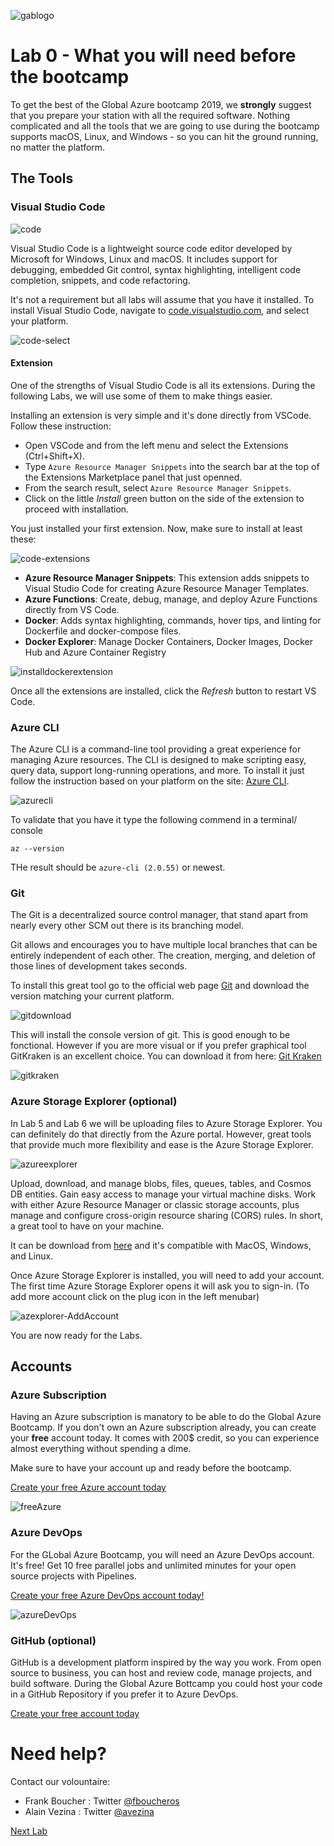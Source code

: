 ![gablogo][gablogo]

# Lab 0 - What you will need before the bootcamp

To get the best of the Global Azure bootcamp 2019, we **strongly** suggest that you prepare your station with all the required software. Nothing complicated and all the tools that we are going to use during the bootcamp supports macOS, Linux, and Windows - so you can hit the ground running, no matter the platform.

## The Tools

### Visual Studio Code

![code][code]

Visual Studio Code is a lightweight source code editor developed by Microsoft for Windows, Linux and macOS. It includes support for debugging, embedded Git control, syntax highlighting, intelligent code completion, snippets, and code refactoring.

It's not a requirement but all labs will assume that you have it installed. To install Visual Studio Code, navigate to [code.visualstudio.com](https://code.visualstudio.com/?wt.mc_id=vscom_downloads), and select your platform.

![code-select][code-select]

#### Extension

One of the strengths of Visual Studio Code is all its extensions.  During the following Labs, we will use some of them to make things easier.

Installing an extension is very simple and it's done directly from VSCode. Follow these instruction:

* Open VSCode and from the left menu and select the Extensions (Ctrl+Shift+X).
* Type `Azure Resource Manager Snippets` into the search bar at the top of the Extensions Marketplace panel that just openned.
* From the search result, select `Azure Resource Manager Snippets`.
* Click on the little *Install* green button on the side of the extension to proceed with installation.

You just installed your first extension.  Now, make sure to install at least these:

![code-extensions][code-extensions]

- **Azure Resource Manager Snippets**: This extension adds snippets to Visual Studio Code for creating Azure Resource Manager Templates.
- **Azure Functions**: Create, debug, manage, and deploy Azure Functions directly from VS Code.
- **Docker**: Adds syntax highlighting, commands, hover tips, and linting for Dockerfile and docker-compose files.
- **Docker Explorer**: Manage Docker Containers, Docker Images, Docker Hub and Azure Container Registry

![installdockerextension][installdockerextension]

Once all the extensions are installed, click the *Refresh* button to restart VS Code.

### Azure CLI

The Azure CLI is a command-line tool providing a great experience for managing Azure resources. The CLI is designed to make scripting easy, query data, support long-running operations, and more. To install it just follow the instruction based on your platform on the site: [Azure CLI](https://docs.microsoft.com/en-us/cli/azure/install-azure-cli?view=azure-cli-latest).

![azurecli][azurecli]

To validate that you have it type the following commend in a terminal/ console

    az --version

THe result should be `azure-cli (2.0.55)` or newest.

### Git

The Git is a decentralized source control manager, that stand apart from nearly every other SCM out there is its branching model.

Git allows and encourages you to have multiple local branches that can be entirely independent of each other. The creation, merging, and deletion of those lines of development takes seconds.

To install this great tool go to the official web page [Git](https://git-scm.com/downloads) and download the version matching your current platform.

![gitdownload][gitdownload]

This will install the console version of git. This is good enough to be fonctional. However if you are more visual or if you prefer graphical tool GitKraken is an excellent choice. You can download it from here: [Git Kraken](https://www.gitkraken.com/invite/saVBBaq4)

![gitkraken][gitkraken]

### Azure Storage Explorer (optional)

In Lab 5 and Lab 6 we will be uploading files to Azure Storage Explorer. You can definitely do that directly from the Azure portal. However, great tools that provide much more flexibility and ease is the Azure Storage Explorer.

![azureexplorer][azureexplorer]

Upload, download, and manage blobs, files, queues, tables, and Cosmos DB entities. Gain easy access to manage your virtual machine disks. Work with either Azure Resource Manager or classic storage accounts, plus manage and configure cross-origin resource sharing (CORS) rules. In short, a great tool to have on your machine.

It can be download from [here](https://azure.microsoft.com/en-ca/features/storage-explorer) and it's compatible with MacOS, Windows, and Linux.

Once Azure Storage Explorer is installed, you will need to add your account. The first time Azure Storage Explorer opens it will ask you to sign-in. (To add more account click on the plug icon in the left menubar)

![azexplorer-AddAccount][azexplorer-AddAccount]

You are now ready for the Labs.

## Accounts

### Azure Subscription

Having an Azure subscription is manatory to be able to do the Global Azure Bootcamp. If you don't own an Azure subscription already, you can create your **free** account today. It comes with 200$ credit, so you can experience almost everything without spending a dime. 

Make sure to have your account up and ready before the bootcamp.

[Create your free Azure account today](https://azure.microsoft.com/en-us/free/)

![freeAzure][freeAzure]

### Azure DevOps

For the GLobal Azure Bootcamp, you will need an Azure DevOps account. It's free! Get 10 free parallel jobs and unlimited minutes for your open source projects with Pipelines.

[Create your free Azure DevOps account today!](https://azure.microsoft.com/en-ca/services/devops/)

![azureDevOps][azureDevOps]

### GitHub (optional)

GitHub is a development platform inspired by the way you work. From open source to business, you can host and review code, manage projects, and build software.  During the Global Azure Bottcamp you could host your code in a GitHub Repository if you prefer it to Azure DevOps. 

[Create your free account today](https://github.com/)


# Need help?

Contact our volountaire:

- Frank Boucher : Twitter [@fboucheros](https://twitter.com/fboucheros)
- Alain Vezina : Twitter [@avezina](https://twitter.com/avezina)

[Next Lab](../Lab1/README.md)

[gablogo]: ../medias/GlobalAzureBootcamp2019.png "Global Azure Bootcamp 2019"
[code]: medias/code-screenshot.png "Visual Studio Code screenshot"
[code-select]: medias/code-select.jpg
[code-extensions]: medias/code-extensions.jpg
[azurecli]: medias/azurecli.jpg
[gitdownload]: medias/gitdownload.jpg
[gitkraken]: medias/gk-merge-edit.gif
[azureexplorer]: medias/AzureBlobStorage.png
[azexplorer-AddAccount]: medias/azexplorer-AddAccount.png
[installdockerextension]: medias/installdockerextension.png
[freeAzure]: medias/freeAzure.png
[azureDevOps]: medias/azureDevOps.png
